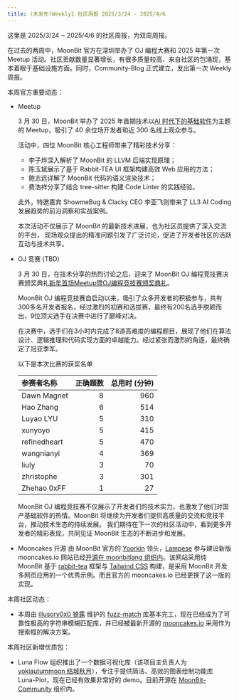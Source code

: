```yaml
---
title: (未发布)Weekly1 社区周报 2025/3/24 ~ 2025/4/6
---
```


这里是 2025/3/24 ~ 2025/4/6 的社区周报，为双周周报。

在过去的两周中，MoonBit 官方在深圳举办了 OJ 编程大赛和 2025 年第一次 Meetup 活动。社区贡献数量显著增长，有很多质量较高、来自社区的包涌现，基本着眼于基础设施方面。同时，Community-Blog 正式建立，发出第一次 Weekly 周报。

本周官方重要动态：

- Meetup

    3 月 30 日，MoonBit 举办了 2025 年首期技术以[AI 时代下的基础软件](https://mp.weixin.qq.com/s/vDvsqxNAUzkijsPg26RIHA)为主题的 Meetup，吸引了 40 余位场开发者和近 300 名线上观众参与。
    
    活动中，四位 MoonBit 核心工程师带来了精彩技术分享：
    - 李子烨深入解析了 MoonBit 的 LLVM 后端实现原理；
    - 陈玉斌展示了基于 Rabbit-TEA UI 框架构建高效 Web 应用的方法；
    - 鲍志远详解了 MoonBit 代码的语义渲染技术；
    - 费浩祥分享了结合 tree-sitter 构建 Code Linter 的实践经验。

    此外，特邀嘉宾 ShowmeBug & Clacky CEO 李亚飞则带来了 LL3 AI Coding 发展趋势的前沿洞察和实战案例。

    本次活动不仅展示了 MoonBit 的最新技术进展，也为社区员提供了深入交流的平台，
    现场观众提出的精准问题引发了广泛讨论，促进了开发者社区的活跃互动与技术共享。

- OJ 竞赛 (TBD)

    3 月 30 日，在技术分享的热烈讨论之后，迎来了 MoonBit OJ 编程竞技赛决赛颁奖典礼[新年首场Meetup暨OJ编程竞技赛颁奖典礼](https://mp.weixin.qq.com/s/vDvsqxNAUzkijsPg26RIHA)。

    MoonBit OJ 编程竞技赛自启动以来，吸引了众多开发者的积极参与，共有300多名开发者报名，经过激烈的初赛和选拔赛，最终有200名选手脱颖而出，9位顶尖选手在决赛中进行了巅峰对决。

    在决赛中，选手们在3小时内完成了8道高难度的编程题目，展现了他们在算法设计、逻辑推理和代码实现方面的卓越能力。经过紧张而激烈的角逐，最终确定了冠亚季军。

    以下是本次比赛的获奖名单

    | 参赛者名称       |   正确题数 |   总用时 (分钟) |
    |:-----------------|-----------:|----------------:|
    | Dawn Magnet      |          8 |             960 |
    | Hao Zhang        |          6 |             514 |
    | Luyao LYU        |          5 |             310 |
    | xunyoyo          |          5 |             415 |
    | refinedheart     |          5 |             470 |
    | wangnianyi       |          4 |             369 |
    | liuly            |          3 |              70 |
    | zhristophe       |          3 |             301 |
    | Zhehao 0xFF      |          1 |              27 |

    MoonBit OJ 编程竞技赛不仅展示了开发者们的技术实力，也激发了他们对国产基础软件的热情。MoonBit 将继续为开发者们提供高质量的交流和竞技平台，推动技术生态的持续发展。
    我们期待在下一次的社区活动中，看到更多开发者的精彩表现，共同见证 MoonBit 生态的不断进步和发展。

- Mooncakes 开源
  由 MoonBit 官方的 [Yoorkin](https://github.com/Yoorkin) 领头，[Lampese](https://github.com/Lampese) 参与建设新版 mooncakes.io 网站已经[开源在 moonbitlang 组织内](https://github.com/moonbitlang/mooncakes.io)。该网站采用纯 MoonBit 基于 [rabbit-tea](https://github.com/Yoorkin/rabbit-tea) 框架与 [Tailwind CSS](https://tailwindcss.com) 构建，是采用 MoonBit 开发多网页应用的一个优秀示例。而且官方的 mooncakes.io 已经更换了这一版的实现。

本周社区动态：

- 本周由 [illusory0x0 猗露](https://github.com/illusory0x0) 维护的 [fuzz-match](https://github.com/moonbit-community/fuzzy_match) 库基本完工，现在已经成为了可靠性极高的字符串模糊匹配库，并已经被最新开源的 [mooncakes.io](https://github.com/moonbitlang/mooncakes.io) 采用作为搜索框的解决方案。

本周社区新增优质包：

- Luna Flow 组织推出了一个数据可视化库（该项目主负责人为 [yokiautummoon 结城秋月](https://github.com/yokiautummoon)），专注于提供简洁、高效的图表绘制功能库 Luna-Plot，现在已经有效果非常好的 demo。目前开源在 [MoonBit-Community](https://github.com/moonbit-community/luna-plot) 组织内。
